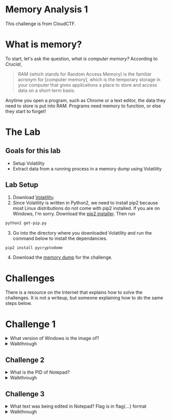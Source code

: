 # Memory Analysis 1
This challenge is from CloudCTF.

# What is memory?
To start, let's ask the question, *what is computer memory?* According to *Crucial*,

> RAM (which stands for Random Access Memory) is the familiar acronym for [computer memory], which is the temporary storage in your computer that gives applications a place to store and access data on a short-term basis.

Anytime you open a program, such as Chrome or a text editor, the data they need to store is put into RAM. Programs need memory to function, or else they start to forget!

# The Lab
## Goals for this lab
- Setup Volatility
- Extract data from a running process in a memory dump using Volatility

## Lab Setup
1. Download [Volatility](https://github.com/volatilityfoundation/volatility).
2. Since Volatility is written in Python2, we need to install pip2 because most Linux distributions do not come with pip2 installed. If you are on Windows, I'm sorry. Download the [pip2 installer](https://bootstrap.pypa.io/pip/2.7/get-pip.py). Then run

```bash
python2 get-pip.py
```

3. Go into the directory where you downloaded Volatility and run the command below to install the dependancies.
```bash
pip2 install pycryptodome
```
4. Download the [memory dump](https://drive.google.com/file/d/1Pm6xHgYBT3tV84QQy9m4Kvtrfjk4XV1B) for the challenge.

# Challenges
There is a resource on the Internet that explains how to solve the challenges. It is not a writeup, but someone explaining how to do the same steps below.

# Challenge 1

<details>
<summary>What version of Windows is the image of?</summary>
Win7SP1x86_23418
</details>

<details>
<summary>Walkthrough</summary>
You can identify the Windows version of the image with

```bash
vol.py -f memories.dat imageinfo
```

</details>

## Challenge 2
<details>
<summary>What is the PID of Notepad?</summary>
3216
</details>

<details>
<summary>Walkthrough</summary>
You can identify the running processes with

```bash
vol.py -f memories.dat --profile <version name from above> pslist
```
</details>

## Challenge 3
<details>
<summary>What text was being edited in Notepad? Flag is in flag{...} format</summary>
flag{Sum_D@TA_Nev3r_Gits_2_disk}
</details>

<details>
<summary>Walkthrough</summary>
You can dump the memory contents of a process with 

```bash
mkdir dump_dir
vol.py -f memories.dat --profile Win7SP0x86 procdump --pid 3216 --dump-dir dump_dir
```

The challenge says the flag format is `flag{...}`. We can search the dump for that string. 

```bash
strings -e l dump_dir/3216.dmp | grep "flag"
```
</details>